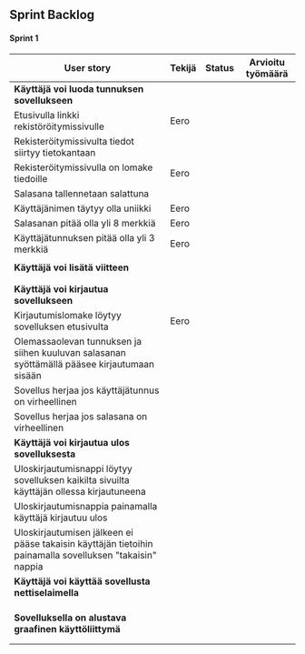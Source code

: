 ## Sprint Backlog
#### Sprint 1

| **User story**  | **Tekijä**  | **Status**  |  **Arvioitu työmäärä** |
|---|---|---|---|
|  **Käyttäjä voi luoda tunnuksen sovellukseen**    |
|Etusivulla linkki rekistöröitymissivulle   | Eero  |   |   |
|Rekisteröitymissivulta tiedot siirtyy tietokantaan |   |   |   |
| Rekisteröitymissivulla on lomake tiedoille  | Eero  |   |   |
|Salasana tallennetaan salattuna   |   |   |   |
|Käyttäjänimen täytyy olla uniikki   | Eero  |   |   | 
|Salasanan pitää olla yli 8 merkkiä   | Eero  |   |   |
| Käyttäjätunnuksen pitää olla yli 3 merkkiä  | Eero  |   |   | 
|   |   |   |   | 
| **Käyttäjä voi lisätä viitteen** |   |   |   |
|   |   |   |   |   |
|   |   |   |   |   |
| **Käyttäjä voi kirjautua sovellukseen**  |   |   |   |
| Kirjautumislomake löytyy sovelluksen etusivulta | Eero  |   |   |   |
| Olemassaolevan tunnuksen ja siihen kuuluvan salasanan syöttämällä pääsee kirjautumaan sisään |   |   |   |   |
| Sovellus herjaa jos käyttäjätunnus on virheellinen |   |   |   |   |
| Sovellus herjaa jos salasana on virheellinen |   |   |   |   |
| **Käyttäjä voi kirjautua ulos sovelluksesta**  |   |   |   |
| Uloskirjautumisnappi löytyy sovelluksen kaikilta sivuilta käyttäjän ollessa kirjautuneena |   |   |   |   |
| Uloskirjautumisnappia painamalla käyttäjä kirjautuu ulos |   |   |   |   |
| Uloskirjautumisen jälkeen ei pääse takaisin käyttäjän tietoihin painamalla sovelluksen "takaisin" nappia |   |   |   |   |
| **Käyttäjä voi käyttää sovellusta nettiselaimella**  |   |   |
|   |   |   |   | 
|   |   |   |   |
|   |   |   |   |
|**Sovelluksella on alustava graafinen käyttöliittymä**   |   |   |   
|   |   |   |   |   
|   |   |   |   |


<!-- |   |   |   |   |  < copypaste uusi rivi -->
